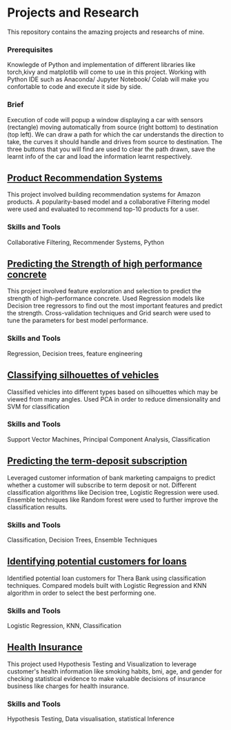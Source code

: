 # Projects and Research
This repository contains the amazing  projects and researchs of mine.

 ### Prerequisites
 Knowlegde of Python and implementation of different libraries like torch,kivy and matplotlib will come to use in this project. Working with Python IDE such as Anaconda/ Jupyter Notebook/ Colab will make you confortable to code and execute it side by side.  
 
 ### Brief
 Execution of code will popup a window displaying a car with sensors (rectangle) moving automatically from source (right bottom) to destination (top left). We can draw a path for which the car understands the direction to take, the curves it should handle and drives from source to destination. The three buttons that you will find are used to clear the path drawn, save the learnt info of the car and load the information learnt respectively.


 ## [Product Recommendation Systems](https://github.com/ANANTHMANOJ/Ai_Projs/blob/master/Product%20Recommendation%20Systems.ipynb)


This project involved building recommendation systems for Amazon products. A popularity-based model and a collaborative Filtering model were used and evaluated to recommend top-10 products for a user.

### Skills and Tools
Collaborative Filtering, Recommender Systems, Python

## [Predicting the Strength of high performance concrete](https://github.com/ANANTHMANOJ/Ai_Projs/blob/master/Predicting%20the%20Strength%20of%20High%20Performance%20Concrete.ipynb)
This project involved feature exploration and selection to predict the strength of high-performance concrete. Used Regression models like Decision tree regressors to find out the most important features and predict the strength. Cross-validation techniques and Grid search were used to tune the parameters for best model performance.

### Skills and Tools
Regression, Decision trees, feature engineering

## [Classifying silhouettes of vehicles](https://github.com/ANANTHMANOJ/Ai_Projs/blob/master/Classification%20silhouettes%20of%20vehicles.ipynb)
Classified vehicles into different types based on silhouettes which may be viewed from many angles. Used PCA in order to reduce dimensionality and SVM for classification

### Skills and Tools
Support Vector Machines, Principal Component Analysis, Classification

## [Predicting the term-deposit subscription](https://github.com/ANANTHMANOJ/Ai_Projs/blob/master/Predict%20the%20Term-Deposit%20Subscription.ipynb)
Leveraged customer information of bank marketing campaigns to predict whether a customer will subscribe to term deposit or not. Different classification algorithms like Decision tree, Logistic Regression were used. Ensemble techniques like Random forest were used to further improve the classification results.

### Skills and Tools
Classification, Decision Trees, Ensemble Techniques

## [Identifying potential customers for loans](https://github.com/ANANTHMANOJ/Ai_Projs/blob/master/Customers%20for%20Loans.ipynb)
Identified potential loan customers for Thera Bank using classification techniques. Compared models built with Logistic Regression and KNN algorithm in order to select the best performing one.

### Skills and Tools
Logistic Regression, KNN, Classification

## [Health Insurance](https://github.com/ANANTHMANOJ/Ai_Projs/blob/master/Health%20Insurance.ipynb)
This project used Hypothesis Testing and Visualization to leverage customer's health information like smoking habits, bmi, age, and gender for checking statistical evidence to make valuable decisions of insurance business like charges for health insurance.

### Skills and Tools
Hypothesis Testing, Data visualisation, statistical Inference
